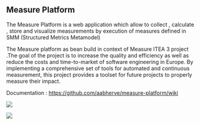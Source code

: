 ## Measure Platform

The Measure Platform is a web application which allow to collect , calculate , store and visualize measurements by execution of  measures defined in SMM (Structured Metrics Metamodel)

The Measure platform as bean build in context of Measure ITEA 3 project .The goal of the project is to increase the quality and efficiency as well as reduce the costs and time-to-market of software engineering in Europe. By implementing a comprehensive set of tools for automated and continuous measurement, this project provides a toolset for future projects to properly measure their impact.

Documentation : https://github.com/aabherve/measure-platform/wiki

![](http://img11.hostingpics.net/pics/885399measure1.png)

![](http://img11.hostingpics.net/pics/963635measure2.png)
